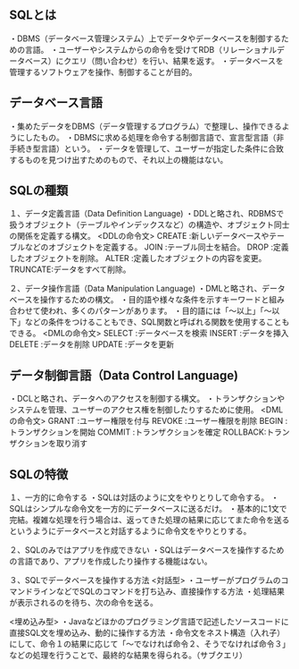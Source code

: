 ## SQLとは
・DBMS（データベース管理システム）上でデータやデータベースを制御するための言語。
・ユーザーやシステムからの命令を受けてRDB（リレーショナルデータベース）にクエリ（問い合わせ）を行い、結果を返す。
・データベースを管理するソフトウェアを操作、制御することが目的。

## データベース言語
・集めたデータをDBMS（データ管理するプログラム）で整理し、操作できるようにしたもの。
・DBMSに求める処理を命令する制御言語で、宣言型言語（非手続き型言語）という。
・データを管理して、ユーザーが指定した条件に合致するものを見つけ出すためのもので、それ以上の機能はない。


## SQLの種類
１、データ定義言語（Data Definition Language)
・DDLと略され、RDBMSで扱うオブジェクト（テーブルやインデックスなど）の構造や、オブジェクト同士の関係を定義する構文。
<DDLの命令文>
CREATE  :新しいデータベースやテーブルなどのオブジェクトを定義する。
JOIN    :テーブル同士を結合。
DROP    :定義したオブジェクトを削除。
ALTER   :定義したオブジェクトの内容を変更。
TRUNCATE:データをすべて削除。

２、データ操作言語（Data Manipulation Language)
・DMLと略され、データベースを操作するための構文。
・目的語や様々な条件を示すキーワードと組み合わせて使われ、多くのパターンがあります。
・目的語には「～以上」「～以下」などの条件をつけることもでき、SQL関数と呼ばれる関数を使用することもできる。
<DMLの命令文>
SELECT :データベースを検索
INSERT :データを挿入
DELETE :データを削除
UPDATE :データを更新

## データ制御言語（Data Control Language)
・DCLと略され、データへのアクセスを制御する構文。
・トランザクションやシステムを管理、ユーザーのアクセス権を制御したりするために使用。
<DMLの命令文>
GRANT   :ユーザー権限を付与
REVOKE  :ユーザー権限を削除
BEGIN   :トランザクションを開始
COMMIT  :トランザクションを確定
ROLLBACK:トランザクションを取り消す

## SQLの特徴
１、一方的に命令する
・SQLは対話のように文をやりとりして命令する。
・SQLはシンプルな命令文を一方的にデータベースに送るだけ。
・基本的に1文で完結。複雑な処理を行う場合は、返ってきた処理の結果に応じてまた命令を送るというようにデータベースと対話するように命令文をやりとりする。

２、SQLのみではアプリを作成できない
・SQLはデータベースを操作するための言語であり、アプリを作成したり操作する機能はない。

３、SQLでデータベースを操作する方法
<対話型>
・ユーザーがプログラムのコマンドラインなどでSQLのコマンドを打ち込み、直接操作する方法
・処理結果が表示されるのを待ち、次の命令を送る。

<埋め込み型>
・Javaなどほかのプログラミング言語で記述したソースコードに直接SQL文を埋め込み、動的に操作する方法
・命令文をネスト構造（入れ子）にして、命令１の結果に応じて「～でなければ命令２、そうでなければ命令３」などの処理を行うことで、最終的な結果を得られる。（サブクエリ）